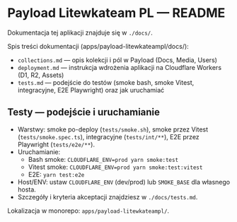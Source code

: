 # Payload Litewkateam PL — README

Dokumentacja tej aplikacji znajduje się w `./docs/`.

Spis treści dokumentacji (apps/payload-litewkateampl/docs/):

- `collections.md` — opis kolekcji i pól w Payload (Docs, Media, Users)
- `deployment.md` — instrukcja wdrożenia aplikacji na Cloudflare Workers (D1, R2, Assets)
- `tests.md` — podejście do testów (smoke bash, smoke Vitest, integracyjne, E2E Playwright) oraz jak uruchamiać

## Testy — podejście i uruchamianie

- Warstwy: smoke po-deploy (`tests/smoke.sh`), smoke przez Vitest (`tests/smoke.spec.ts`), integracyjne (`tests/int/**`), E2E przez Playwright (`tests/e2e/**`).
- Uruchamianie:
  - Bash smoke: `CLOUDFLARE_ENV=prod yarn smoke:test`
  - Vitest smoke: `CLOUDFLARE_ENV=prod yarn smoke:test:vitest`
  - E2E: `yarn test:e2e`
- Host/ENV: ustaw `CLOUDFLARE_ENV` (dev/prod) lub `SMOKE_BASE` dla własnego hosta.
- Szczegóły i kryteria akceptacji znajdziesz w `./docs/tests.md`.

Lokalizacja w monorepo: `apps/payload-litewkateampl/`.

